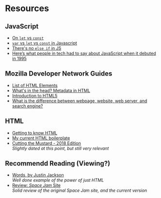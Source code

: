 # Resources

## JavaScript

* [On `let` vs `const`](https://overreacted.io/on-let-vs-const/)
* [`var` vs `let` vs `const` in Javascript](https://ui.dev/var-let-const/)
* [There's no `else if` in JS](https://dev.to/genta/theres-no-else-if-in-js--24f9)
* [Here’s what people in tech had to say about JavaScript when it debuted in 1995](https://medium.com/dailyjs/heres-what-people-in-tech-had-to-say-about-javascript-when-it-debuted-in-1995-a4b81dc05b71)

## Mozilla Developer Network Guides

* [List of HTML Elements](https://developer.mozilla.org/en-US/docs/Web/HTML/Element)
* [What's in the head? Metadata in HTML](https://developer.mozilla.org/en-US/docs/Learn/HTML/Introduction_to_HTML/The_head_metadata_in_HTML)
* [Introduction to HTML5](https://developer.mozilla.org/en-US/docs/Web/Guide/HTML/HTML5/Introduction_to_HTML5)
* [What is the difference between webpage, website, web server, and search engine?](https://developer.mozilla.org/en-US/docs/Learn/Common_questions/Pages_sites_servers_and_search_engines)

## HTML

* [Getting to know HTML](https://learn.shayhowe.com/html-css/getting-to-know-html/)
* [My current HTML boilerplate](https://www.matuzo.at/blog/html-boilerplate/)
* [Cutting the Mustard - 2018 Edition](https://fettblog.eu/cutting-the-mustard-2018/) <br/>_Slightly dated at this point, but still very relevant_

## Recommendd Reading (Viewing?)

* [Words, by Justin Jackson](https://justinjackson.ca/words.html)<br/> _Well done example of the power of just HTML_
* [Review: _Space Jam_ Site](https://mxb.dev/blog/space-jam/)<br/>_Solid review of the original Space Jam site, and the current version_

